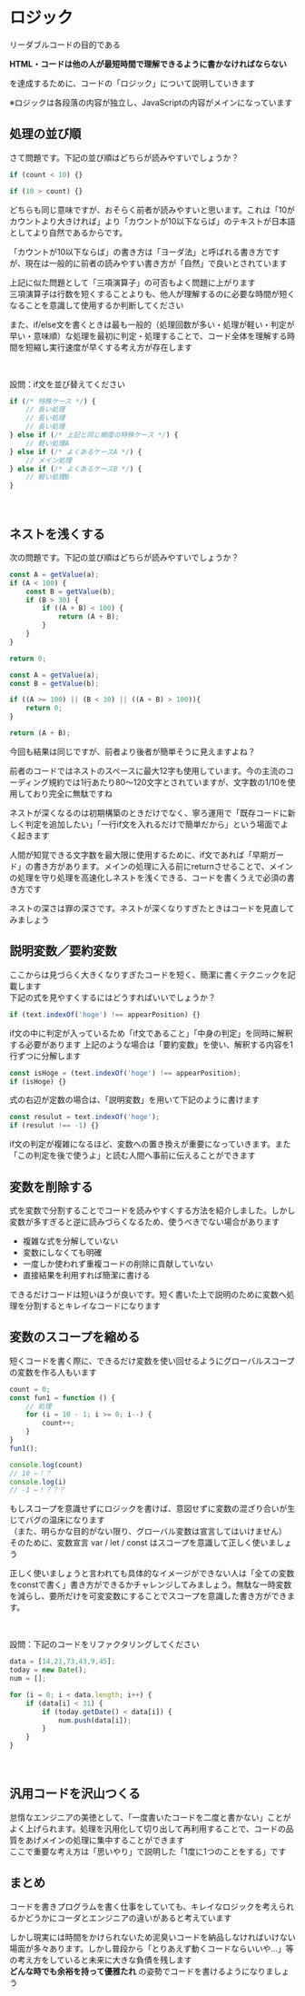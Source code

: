 # ロジック
リーダブルコードの目的である

**HTML・コードは他の人が最短時間で理解できるように書かなければならない**

を達成するために、コードの「ロジック」について説明していきます

※ロジックは各段落の内容が独立し、JavaScriptの内容がメインになっています

## 処理の並び順
さて問題です。下記の並び順はどちらが読みやすいでしょうか？

```JavaScript
if (count < 10) {}
```

```JavaScript
if (10 > count) {}
```

どちらも同じ意味ですが、おそらく前者が読みやすいと思います。これは「10がカウントより大きければ」より「カウントが10以下ならば」のテキストが日本語としてより自然であるからです。

「カウントが10以下ならば」の書き方は「ヨーダ法」と呼ばれる書き方ですが、現在は一般的に前者の読みやすい書き方が「自然」で良いとされています

上記に似た問題として「三項演算子」の可否もよく問題に上がります<br>
三項演算子は行数を短くすることよりも、他人が理解するのに必要な時間が短くなることを意識して使用するか判断してください

また、if/else文を書くときは最も一般的（処理回数が多い・処理が軽い・判定が早い・意味順）な処理を最初に判定・処理することで、コード全体を理解する時間を短縮し実行速度が早くする考え方が存在します

<br>

設問：if文を並び替えてください

```JavaScript
if (/* 特殊ケース */) {
    // 長い処理
    // 長い処理
    // 長い処理
} else if (/* 上記と同じ頻度の特殊ケース */) {
    // 軽い処理A
} else if (/* よくあるケースA */) {
    // メイン処理
} else if (/* よくあるケースB */) {
    // 軽い処理B
}
```

<br>

## ネストを浅くする
次の問題です。下記の並び順はどちらが読みやすいでしょうか？

```JavaScript
const A = getValue(a);
if (A < 100) {
    const B = getValue(b);
    if (B > 30) {
        if ((A + B) < 100) {
            return (A + B);
        }
    }
}

return 0;
```

```JavaScript
const A = getValue(a);
const B = getValue(b);

if ((A >= 100) || (B < 30) || ((A + B) > 100)){
    return 0;
}

return (A + B);
```

今回も結果は同じですが、前者より後者が簡単そうに見えますよね？

前者のコードではネストのスペースに最大12字も使用しています。今の主流のコーディング規約では1行あたり80～120文字とされていますが、文字数の1/10を使用しており完全に無駄ですね

ネストが深くなるのは初期構築のときだけでなく、寧ろ運用で「既存コードに新しく判定を追加したい」「一行if文を入れるだけで簡単だから」という場面でよく起きます

人間が知覚できる文字数を最大限に使用するために、if文であれば「早期ガード」の書き方があります。メインの処理に入る前にreturnさせることで、メインの処理を守り処理を高速化しネストを浅くできる、コードを書くうえで必須の書き方です

ネストの深さは罪の深さです。ネストが深くなりすぎたときはコードを見直してみましょう

## 説明変数／要約変数
ここからは見づらく大きくなりすぎたコードを短く、簡潔に書くテクニックを記載します<br>
下記の式を見やすくするにはどうすればいいでしょうか？

```JavaScript
if (text.indexOf('hoge') !== appearPosition) {}
```

if文の中に判定が入っているため「if文であること」「中身の判定」を同時に解釈する必要があります
上記のような場合は「要約変数」を使い、解釈する内容を1行ずつに分解します

```JavaScript
const isHoge = (text.indexOf('hoge') !== appearPosition);
if (isHoge) {}
```

式の右辺が定数の場合は、「説明変数」を用いて下記のように書けます

```JavaScript
const resulut = text.indexOf('hoge');
if (resulut !== -1) {}
```

if文の判定が複雑になるほど、変数への置き換えが重要になっていきます。また「この判定を後で使うよ」と読む人間へ事前に伝えることができます

## 変数を削除する
式を変数で分割することでコードを読みやすくする方法を紹介しました。しかし変数が多すぎると逆に読みづらくなるため、使うべきでない場合があります

- 複雑な式を分解していない
- 変数にしなくても明確
- 一度しか使われず重複コードの削除に貢献していない
- 直接結果を利用すれば簡潔に書ける

できるだけコードは短いほうが良いです。短く書いた上で説明のために変数へ処理を分割するとキレイなコードになります

## 変数のスコープを縮める
短くコードを書く際に、できるだけ変数を使い回せるようにグローバルスコープの変数を作る人もいます

```JavaScript
count = 0;
const fun1 = function () {
    // 処理
    for (i = 10 - 1; i >= 0; i--) {
        count++;
    }
}
fun1();

console.log(count)
// 10 ←！？
console.log(i)
// -1 ←！？？？
```

もしスコープを意識せずにロジックを書けば、意図せずに変数の混ざり合いが生じてバグの温床になります<br>
（また、明らかな目的がない限り、グローバル変数は宣言してはいけません）<br>
そのために、変数宣言 var / let / const はスコープを意識して正しく使いましょう

正しく使いましょうと言われても具体的なイメージができない人は「全ての変数をconstで書く」書き方ができるかチャレンジしてみましょう。無駄な一時変数を減らし、要所だけを可変変数にすることでスコープを意識した書き方ができます。

<br>

設問：下記のコードをリファクタリングしてください

```JavaScript
data = [14,21,73,43,9,45];
today = new Date();
num = [];

for (i = 0; i < data.length; i++) {
    if (data[i] < 31) {
        if (today.getDate() < data[i]) {
            num.push(data[i]);
        }
    }
}
```

<br>

## 汎用コードを沢山つくる
怠惰なエンジニアの美徳として、「一度書いたコードを二度と書かない」ことがよく上げられます。処理を汎用化して切り出して再利用することで、コードの品質をあげメインの処理に集中することができます<br>
ここで重要な考え方は「思いやり」で説明した「1度に1つのことをする」です

## まとめ
コードを書きプログラムを書く仕事をしていても、キレイなロジックを考えられるかどうかにコーダとエンジニアの違いがあると考えています

しかし現実には時間をかけられないため泥臭いコードを納品しなければいけない場面が多々あります。しかし普段から「とりあえず動くコードならいいや…」等の考え方をしていると未来に大きな負債を残します<br>
**どんな時でも余裕を持って優雅たれ** の姿勢でコードを書けるようになりましょう
